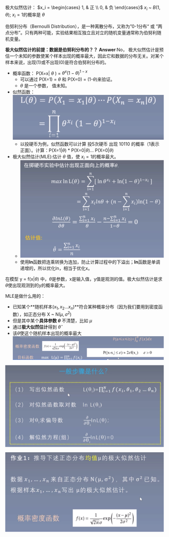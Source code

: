 极大似然估计：
$x_i =
\begin{cases}
1, & 正 \\
0, & 负
\end{cases}$
$x_i$ \~ $B(1, \theta)$;
$x_i=1$的概率是 $\theta$

伯努利分布（Bernoulli Distribution），是一种离散分布，又称为”0-1分布“ 或 ”两点分布”。只有两种可能，实验结果相互独立且对立的随机变量通常称为伯努利随机变量。

**极大似然估计的前提：数据是伯努利分布的？？**
**Answer**:No， 极大似然估计是预估一个未知的参数使某个样本出现的概率最大，因此它和数据的分布无关。对某个样本来说，出现(1)或不出现(0)是符合伯努利分布的。

- 概率函数： P(X=x| $\theta$ ) = $\theta ^x (1- \theta)^{1-x}$
  - 可以通过 P(X=1) = $\theta$ 和 P(X=0) = (1-$\theta$)来验证。
  - $\theta$ 是一个参数， 值未知。
- 似然函数：![公式](/pictures/mle.png)
  - 以投硬币为例，似然函数可以计算 投5次硬币 出现 10110 的概率（1表示正面）。计算：P(X=1|$\theta$) * P(X=0|$\theta$)... P(X=0|$\theta$)
- 极大似然估计(MLE):估计 $\theta$ 值，使 $x_i = 1$的概率最大。
  - ![MLE](/pictures/MLE_est.png)
  - 使用**ln**函数把连乘转换为连加，防止计算过程中的下溢出；**ln**函数是单调递增的，所以优化ln，相当于优化x。

在模型 y = f(x|$\theta$) 中，$\theta$是参数，x是输入值，y值是观测的值。极大似然估计是求$\theta$使出现观测到的y的概率最大。

MLE是做什么用的：
- 已知某个**随机样本($x_1,x_2...x_n$)**符合某种概率分布（因为我们要用到密度函数），如正态分布 X ~ N($\mu ,\sigma^2$)
- 但是其中某个**具体参数 $\theta$** 不清楚，比如 $\mu$
- 通过**极大似然估计**得到 $\hat{\theta}$
- 该$\hat{\theta}$使这个随机样本出现的概率最大
![正态](/pictures/MLE-1.png)

![步骤](/pictures/MLE-2.png)

![作业](/pictures/MLE-3.png)
